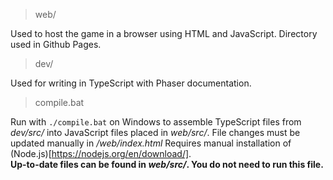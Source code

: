 > web/

Used to host the game in a browser using HTML and JavaScript. Directory used in Github Pages.   
    
> dev/

Used for writing in TypeScript with Phaser documentation.   
    
> compile.bat

Run with `./compile.bat` on Windows to assemble TypeScript files from *dev/src/* into JavaScript files placed in *web/src/*. File changes must be updated manually in */web/index.html* Requires manual installation of (Node.js)[https://nodejs.org/en/download/].   
__Up-to-date files can be found in *web/src/*. You do not need to run this file.__